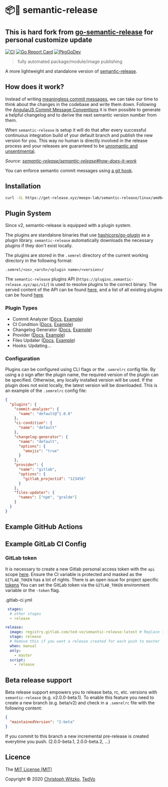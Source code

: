 # :package::rocket: semantic-release

## This is hard fork from [go-semantic-release](https://github.com/go-semantic-release/semantic-release) for personal customize update

[![CI](https://github.com/ted-vo/semantic-release/workflows/CI/badge.svg?branch=master)](https://github.com/ted-vo/semantic-release/actions?query=workflow%3ACI+branch%3Amaster)
[![Go Report Card](https://goreportcard.com/badge/github.com/ted-vo/semantic-release)](https://goreportcard.com/report/github.com/ted-vo/semantic-release)
[![PkgGoDev](https://pkg.go.dev/badge/github.com/ted-vo/semantic-release/v3)](https://pkg.go.dev/github.com/ted-vo/semantic-release/v3)

> fully automated package/module/image publishing

A more lightweight and standalone version of [semantic-release](https://github.com/semantic-release/semantic-release).

## How does it work?

Instead of writing [meaningless commit messages](http://whatthecommit.com/), we can take our time to think about the changes in the codebase and write them down. Following the [AngularJS Commit Message Conventions](https://docs.google.com/document/d/1QrDFcIiPjSLDn3EL15IJygNPiHORgU1_OOAqWjiDU5Y/edit) it is then possible to generate a helpful changelog and to derive the next semantic version number from them.

When `semantic-release` is setup it will do that after every successful continuous integration build of your default branch and publish the new version for you. This way no human is directly involved in the release process and your releases are guaranteed to be [unromantic and unsentimental](http://sentimentalversioning.org/).

_Source: [semantic-release/semantic-release#how-does-it-work](https://github.com/semantic-release/semantic-release#how-does-it-work)_

You can enforce semantic commit messages using [a git hook](https://github.com/hazcod/semantic-commit-hook).

## Installation

```bash
curl -SL https://get-release.xyz/meepo-lab/semantic-release/linux/amd64 -o ./semantic-release && chmod +x ./semantic-release
```

## Plugin System

Since v2, semantic-release is equipped with a plugin system.

The plugins are standalone binaries that use [hashicorp/go-plugin](https://github.com/hashicorp/go-plugin) as a plugin library. `semantic-release` automatically downloads the necessary plugins if they don't exist locally.

The plugins are stored in the `.semrel` directory of the current working directory in the following format: 

`.semrel/<os>_<arch>/<plugin name>/<version>/`

The `semantic-release` plugins API (`https://plugins.semantic-release.xyz/api/v1/`) is used to resolve plugins to the correct binary. The served content of the API can be found [here](https://github.com/meepo-lab/semantic-release.github.io/tree/plugin-index), and a list of all existing plugins can be found [here](plugins.semantic-release.xyz/api/v1/plugins.json).

### Plugin Types

* Commit Analyzer ([Docs](https://pkg.go.dev/github.com/ted-vo/semantic-release/v3/pkg/analyzer?tab=doc#CommitAnalyzer), [Example](https://github.com/meepo-lab/commit-analyzer-cz))
* CI Condition ([Docs](https://pkg.go.dev/github.com/ted-vo/semantic-release/v3/pkg/condition?tab=doc#CICondition), [Example](https://github.com/meepo-lab/condition-github))
* Changelog Generator ([Docs](https://pkg.go.dev/github.com/ted-vo/semantic-release/v3/pkg/generator?tab=doc#ChangelogGenerator), [Example](https://github.com/meepo-lab/changelog-generator-default))
* Provider ([Docs](https://pkg.go.dev/github.com/ted-vo/semantic-release/v3/pkg/provider?tab=doc#Provider), [Example](https://github.com/meepo-lab/provider-github))
* Files Updater ([Docs](https://pkg.go.dev/github.com/ted-vo/semantic-release/v3/pkg/updater?tab=doc#FilesUpdater), [Example](https://github.com/meepo-lab/files-updater-gradle))
* Hooks: Updating...

### Configuration

Plugins can be configured using CLI flags or the `.semrelrc` config file. By using a `@` sign after the plugin name, the required version of the plugin can be specified. Otherwise, any locally installed version will be used. If the plugin does not exist locally, the latest version will be downloaded. This is an example of the `.semrelrc` config file:

```json
{
  "plugins": {
    "commit-analyzer": {
      "name": "default@^1.0.0"
    },
    "ci-condition": {
      "name": "default"
    },
    "changelog-generator": {
      "name": "default",
      "options": {
        "emojis": "true"
      }
    },
    "provider": {
      "name": "gitlab",
      "options": {
        "gitlab_projectid": "123456"
      }
    },
    "files-updater": {
      "names": ["npm", "gralde"]
    }
  }
}
```

## Example GitHub Actions

## Example GitLab CI Config

### GitLab token

It is necessary to create a new Gitlab personal access token with the `api` scope [here](https://gitlab.com/profile/personal_access_tokens).
Ensure the CI variable is protected and masked as the `GITLAB_TOKEN` has a lot of rights. There is an open issue for project specific [tokens](https://gitlab.com/gitlab-org/gitlab/issues/756)
You can set the GitLab token via the `GITLAB_TOKEN` environment variable or the `-token` flag.

.gitlab-ci.yml

```yml
 stages:
  # other stages
  - release

release:
  image: registry.gitlab.com/ted-vo/semantic-release:latest # Replace this with the current release
  stage: release
  # Remove this if you want a release created for each push to master
  when: manual
  only:
    - master
  script:
    - release
```

## Beta release support

Beta release support empowers you to release beta, rc, etc. versions with `semantic-release` (e.g. v2.0.0-beta.1). To enable this feature you need to create a new branch (e.g. beta/v2) and check in a `.semrelrc` file with the following content:

``` json
{
  "maintainedVersion": "2-beta"
}
```

If you commit to this branch a new incremental pre-release is created everytime you push. (2.0.0-beta.1, 2.0.0-beta.2, ...)

## Licence

The [MIT License (MIT)](http://opensource.org/licenses/MIT)

Copyright © 2020 [Christoph Witzko](https://twitter.com/christophwitzko), [TedVo](https://tedvo.dev)
